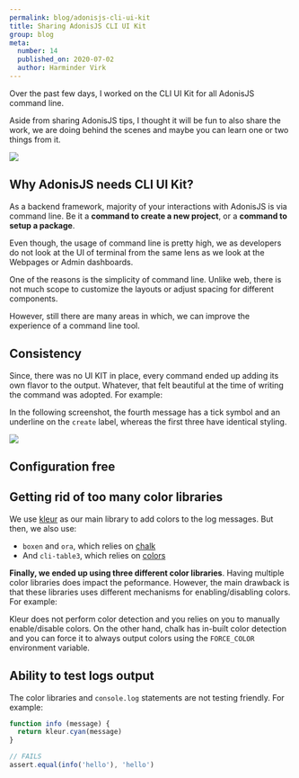```yaml
---
permalink: blog/adonisjs-cli-ui-kit
title: Sharing AdonisJS CLI UI Kit
group: blog
meta:
  number: 14
  published_on: 2020-07-02
  author: Harminder Virk
---
```


Over the past few days, I worked on the CLI UI Kit for all AdonisJS command line. 

Aside from sharing AdonisJS tips, I thought it will be fun to also share the work, we are doing behind the scenes and maybe you can learn one or two things from it.

![](https://res.cloudinary.com/adonis-js/image/upload/v1593614024/adonisjs.com/adonis-cli-ui-kit_oyxf4a.png)

## Why AdonisJS needs CLI UI Kit?

As a backend framework, majority of your interactions with AdonisJS is via command line. Be it a **command to create a new project**, or a **command to setup a package**.

Even though, the usage of command line is pretty high, we as developers do not look at the UI of terminal from the same lens as we look at the Webpages or Admin dashboards.

One of the reasons is the simplicity of command line. Unlike web, there is not much scope to customize the layouts or adjust spacing for different components.

However, still there are many areas in which, we can improve the experience of a command line tool.

## Consistency
Since, there was no UI KIT in place, every command  ended up adding its own flavor to the output. Whatever, that felt beautiful at the time of writing the command was adopted. For example: 

In the following screenshot, the fourth message has a tick symbol and an underline on the `create` label, whereas the first three have identical styling.

![](https://res.cloudinary.com/adonis-js/image/upload/v1593608084/adonisjs.com/ui-inconsistent_fo3e5d.png)


## Configuration free

## Getting rid of too many color libraries

We use [kleur](https://www.npmjs.com/package/kleur) as our main library to add colors to the log messages. But then, we also use:

- `boxen` and `ora`, which relies on [chalk](https://www.npmjs.com/package/chalk)
- And `cli-table3`, which relies on [colors](https://www.npmjs.com/package/colors)

**Finally, we ended up using three different color libraries**. Having multiple color libraries does impact the peformance. However, the main drawback is that these libraries uses different mechanisms for enabling/disabling colors. For example:

Kleur does not perform color detection and you relies on you to manually enable/disable colors. On the other hand, chalk has in-built color detection and you can force it to always output colors using the `FORCE_COLOR` environment variable.

## Ability to test logs output

The color libraries and `console.log` statements are not testing friendly. For example:

```ts
function info (message) {
  return kleur.cyan(message)
}

// FAILS
assert.equal(info('hello'), 'hello') 
```
